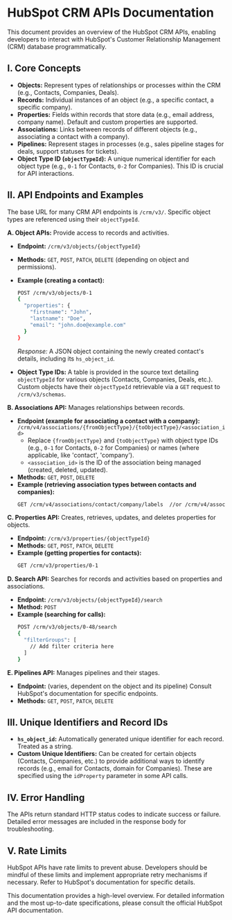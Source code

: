 # HubSpot CRM APIs Documentation

This document provides an overview of the HubSpot CRM APIs, enabling developers to interact with HubSpot's Customer Relationship Management (CRM) database programmatically.

## I. Core Concepts

* **Objects:** Represent types of relationships or processes within the CRM (e.g., Contacts, Companies, Deals).
* **Records:** Individual instances of an object (e.g., a specific contact, a specific company).
* **Properties:** Fields within records that store data (e.g., email address, company name).  Default and custom properties are supported.
* **Associations:** Links between records of different objects (e.g., associating a contact with a company).
* **Pipelines:**  Represent stages in processes (e.g., sales pipeline stages for deals, support statuses for tickets).
* **Object Type ID (`objectTypeId`):** A unique numerical identifier for each object type (e.g., `0-1` for Contacts, `0-2` for Companies).  This ID is crucial for API interactions.


## II. API Endpoints and Examples

The base URL for many CRM API endpoints is `/crm/v3/`.  Specific object types are referenced using their `objectTypeId`.

**A. Object APIs:** Provide access to records and activities.

* **Endpoint:** `/crm/v3/objects/{objectTypeId}`
* **Methods:** `GET`, `POST`, `PATCH`, `DELETE` (depending on object and permissions).
* **Example (creating a contact):**
    ```bash
    POST /crm/v3/objects/0-1
    {
      "properties": {
        "firstname": "John",
        "lastname": "Doe",
        "email": "john.doe@example.com"
      }
    }
    ```
    *Response:*  A JSON object containing the newly created contact's details, including its `hs_object_id`.

* **Object Type IDs:**  A table is provided in the source text detailing `objectTypeId` for various objects (Contacts, Companies, Deals, etc.).  Custom objects have their `objectTypeId` retrievable via a `GET` request to `/crm/v3/schemas`.

**B. Associations API:** Manages relationships between records.

* **Endpoint (example for associating a contact with a company):** `/crm/v4/associations/{fromObjectType}/{toObjectType}/<association_id>`
    * Replace `{fromObjectType}` and `{toObjectType}` with object type IDs (e.g., `0-1` for Contacts, `0-2` for Companies) or names (where applicable, like 'contact', 'company').
    * `<association_id>` is the ID of the association being managed (created, deleted, updated).
* **Methods:** `GET`, `POST`, `DELETE`
* **Example (retrieving association types between contacts and companies):**
    ```bash
    GET /crm/v4/associations/contact/company/labels  //or /crm/v4/associations/0-1/0-2/labels
    ```


**C. Properties API:** Creates, retrieves, updates, and deletes properties for objects.

* **Endpoint:** `/crm/v3/properties/{objectTypeId}`
* **Methods:** `GET`, `POST`, `PATCH`, `DELETE`
* **Example (getting properties for contacts):**
    ```bash
    GET /crm/v3/properties/0-1
    ```


**D. Search API:** Searches for records and activities based on properties and associations.

* **Endpoint:** `/crm/v3/objects/{objectTypeId}/search`
* **Method:** `POST`
* **Example (searching for calls):**
    ```bash
    POST /crm/v3/objects/0-48/search
    {
      "filterGroups": [
        // Add filter criteria here
      ]
    }
    ```


**E. Pipelines API:** Manages pipelines and their stages.

* **Endpoint:** (varies, dependent on the object and its pipeline) Consult HubSpot's documentation for specific endpoints.
* **Methods:** `GET`, `POST`, `PATCH`, `DELETE`


## III. Unique Identifiers and Record IDs

* **`hs_object_id`:**  Automatically generated unique identifier for each record. Treated as a string.
* **Custom Unique Identifiers:** Can be created for certain objects (Contacts, Companies, etc.) to provide additional ways to identify records (e.g., email for Contacts, domain for Companies).  These are specified using the `idProperty` parameter in some API calls.

## IV.  Error Handling

The APIs return standard HTTP status codes to indicate success or failure.  Detailed error messages are included in the response body for troubleshooting.

## V. Rate Limits

HubSpot APIs have rate limits to prevent abuse.  Developers should be mindful of these limits and implement appropriate retry mechanisms if necessary.  Refer to HubSpot's documentation for specific details.


This documentation provides a high-level overview.  For detailed information and the most up-to-date specifications, please consult the official HubSpot API documentation.
